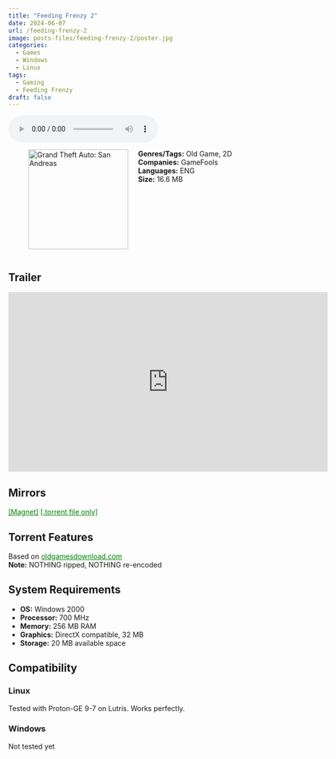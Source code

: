 ```yaml
---
title: "Feeding Frenzy 2"
date: 2024-06-07
url: /feeding-frenzy-2
image: posts-files/feeding-frenzy-2/poster.jpg
categories:
  - Games
  - Windows
  - Linux
tags:
  - Gaming
  - Feeding Frenzy
draft: false
---
```


<style>
  body.dark-mode,
  body.dark-mode main * {
    background: url('/posts-files/feeding-frenzy-2/background.png') center center fixed no-repeat;
    background-size: cover;
    color: #f5f5f5;
  }
</style>

<script>
    document.addEventListener('DOMContentLoaded', function () {
        document.body.classList.add('dark-mode');
        localStorage.setItem('darkMode', 'true');
    });
</script>

<audio controls autoplay>
  <source src="/posts-files/feeding-frenzy-2/music.mp3" type="audio/mp3">
  Your browser does not support the audio tag.
</audio>

<figure style="float: left; margin-right: 20px;">
  <img src="/posts-files/feeding-frenzy-2/poster.png" alt="Grand Theft Auto: San Andreas" style="width: 200px;">
</figure>

**Genres/Tags:** Old Game, 2D  
**Companies:** GameFools  
**Languages:** ENG  
**Size:** 16.6 MB  
# ⠀
# ⠀

## Trailer
<iframe width="640" height="360" src="https://www.youtube.com/embed/19jpho78HEk" title="Feeding Frenzy 2 trailer HD" frameborder="0" allow="accelerometer; autoplay; clipboard-write; encrypted-media; gyroscope; picture-in-picture; web-share" allowfullscreen></iframe>

## Mirrors
<a href="magnet:?xt=urn:btih:HELINF32FX6CZ5YMB3DIPPQTWNWBWEBA&dn=Feeding%20Frenzy%202" style="color: green;">[Magnet]</a>
<a href="https://www.dropbox.com/scl/fi/0p02mrgkhv0v250yemc4i/Feeding-Frenzy-2.torrent?rlkey=o5o46ehtjo5t1rloz8xdjtmqw&st=uzbhsu0q&dl=1" style="color: green;">[.torrent file only]</a>

## Torrent Features
Based on <a href="https://oldgamesdownload.com/feeding-frenzy/" style="color: green;">oldgamesdownload.com</a>  
**Note:** NOTHING ripped, NOTHING re-encoded  

## System Requirements
- **OS:** Windows 2000
- **Processor:** 700 MHz
- **Memory:** 256 MB RAM
- **Graphics:** DirectX compatible, 32 MB
- **Storage:** 20 MB available space

## Compatibility
### Linux
Tested with Proton-GE 9-7 on Lutris. Works perfectly.  

### Windows
Not tested yet